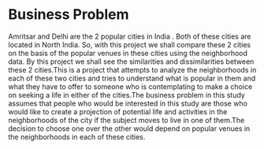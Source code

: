 # Business Problem

Amritsar and Delhi are the 2 popular cities in India . Both of these cities are located in North India. So, with this project we shall compare these 2 cities on the basis of the popular venues in these cities using the neighborhood data. By this project we shall see the similarities and dissimilarities between these 2 cities.This is a project that attempts to analyze the neighborhoods in each of these two cities and tries to understand what is popular in them and what they have to offer to someone who is contemplating to make a choice on seeking a life in either of the cities.The business problem in this study assumes that people who would be interested in this study are those who would like to create a projection of potential life and activities in the neighborhoods of the city if the subject moves to live in one of them.The decision to choose one over the other would depend on popular venues in the neighborhoods in each of these cities.